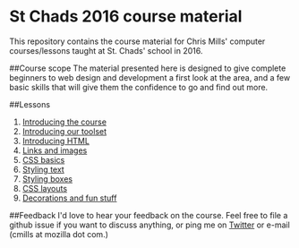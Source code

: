 # St Chads 2016 course material
This repository contains the course material for Chris Mills' computer courses/lessons taught at St. Chads' school in 2016.

##Course scope
The material presented here is designed to give complete beginners to web design and development a first look at the area, and a few basic skills that will give them the confidence to go and find out more.

##Lessons

1. [Introducing the course](1_Introducing_the_course.md)
2. [Introducing our toolset](2_Introducing_our_toolset.md)
3. [Introducing HTML](3_Introducing_html.md)
4. [Links and images](4_Links_and_images.md)
5. [CSS basics](5_CSS_basics.md)
6. [Styling text](6_Styling_our_text.md)
7. [Styling boxes](7_Styling_boxes.md)
8. [CSS layouts](8_CSS_layouts.md)
9. [Decorations and fun stuff](9_Decorations_and_fun_stuff.md)

##Feedback
I'd love to hear your feedback on the course. Feel free to file a github issue if you want to discuss anything, or ping me on [Twitter](https://twitter.com/chrisdavidmills) or e-mail (cmills at mozilla dot com.)
